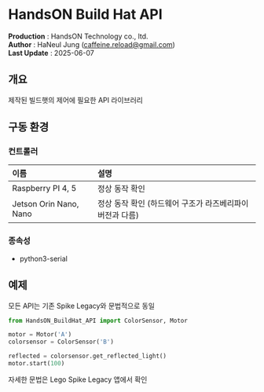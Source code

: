 HandsON Build Hat API
=======
**Production** : HandsON Technology co., ltd.  
**Author** : HaNeul Jung (caffeine.reload@gmail.com)  
**Last Update** : 2025-06-07

## 개요
제작된 빌드햇의 제어에 필요한 API 라이브러리

## 구동 환경
### 컨트롤러
|이름|설명|
|:--|:--|
|Raspberry PI 4, 5|정상 동작 확인|
|Jetson Orin Nano, Nano|정상 동작 확인 (하드웨어 구조가 라즈베리파이 버전과 다름)|

### 종속성
 - python3-serial

## 예제
모든 API는 기존 Spike Legacy와 문법적으로 동일  

```python
from HandsON_BuildHat_API import ColorSensor, Motor

motor = Motor('A')
colorsensor = ColorSensor('B')

reflected = colorsensor.get_reflected_light()
motor.start(100)
```

자세한 문법은 Lego Spike Legacy 앱에서 확인